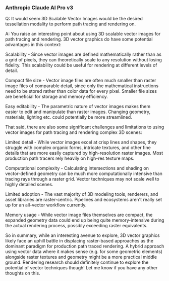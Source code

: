 ### Anthropic Claude AI Pro v3

Q: It would seem 3D Scalable Vector Images would be the desired tessellation modality to perform path tracing and rendering on.

A: You raise an interesting point about using 3D scalable vector images for path tracing and rendering. 3D vector graphics do have some potential advantages in this context:

Scalability - Since vector images are defined mathematically rather than as a grid of pixels, they can theoretically scale to any resolution without losing fidelity. This scalability could be useful for rendering at different levels of detail.

Compact file size - Vector image files are often much smaller than raster image files of comparable detail, since only the mathematical instructions need to be stored rather than color data for every pixel. Smaller file sizes are beneficial for storage and memory efficiency.

Easy editability - The parametric nature of vector images makes them easier to edit and manipulate than raster images. Changing geometry, materials, lighting etc. could potentially be more streamlined.

That said, there are also some significant challenges and limitations to using vector images for path tracing and rendering complex 3D scenes:

Limited detail - While vector images excel at crisp lines and shapes, they struggle with complex organic forms, intricate textures, and other fine details that are more easily captured by high-resolution raster images. Most production path tracers rely heavily on high-res texture maps.

Computational complexity - Calculating intersections and shading on vector-defined geometry can be much more computationally intensive than tracing rays through a raster grid. Vector techniques may not scale well to highly detailed scenes.

Limited adoption - The vast majority of 3D modeling tools, renderers, and asset libraries are raster-centric. Pipelines and ecosystems aren't really set up for an all-vector workflow currently.

Memory usage - While vector image files themselves are compact, the expanded geometry data could end up being quite memory-intensive during the actual rendering process, possibly exceeding raster equivalents.

So in summary, while an interesting avenue to explore, 3D vector graphics likely face an uphill battle in displacing raster-based approaches as the dominant paradigm for production path traced rendering. A hybrid approach using vector data where it makes sense (e.g. for some geometric elements) alongside raster textures and geometry might be a more practical middle ground. Rendering research should definitely continue to explore the potential of vector techniques though! Let me know if you have any other thoughts on this.
